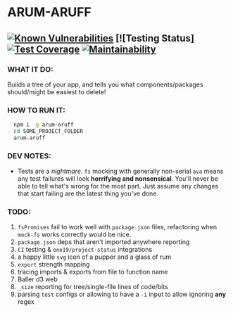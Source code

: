 # ARUM-ARUFF

[![Known Vulnerabilities](https://snyk.io/test/github/one19/arum-aruff/badge.svg)](https://snyk.io/test/github/one19/arum-aruff) [![Testing Status] [![Test Coverage](https://api.codeclimate.com/v1/badges/7655d8c0ae2f0ed87564/test_coverage)](https://codeclimate.com/github/one19/arum-aruff/test_coverage) [![Maintainability](https://api.codeclimate.com/v1/badges/7655d8c0ae2f0ed87564/maintainability)](https://codeclimate.com/github/one19/arum-aruff/maintainability)
---

### WHAT IT DO:
Builds a tree of your app, and tells you what components/packages should/might be easiest to delete!

### HOW TO RUN IT:
```sh
  npm i -g arum-aruff
  cd SOME_PROJECT_FOLDER
  arum-aruff
```

### DEV NOTES:
* Tests are a *nightmare*. `fs` mocking with generally non-serial `ava` means any test failures will look **horrifying and nonsensical**. You'll never be able to tell what's wrong for the most part. Just assume any changes that start failing are the latest thing you've done.


### TODO:
1. `fsPromises` fail to work well with `package.json` files, refactoring when `mock-fs` works correctly would be nice.
2. `package.json` deps that aren't imported anywhere reporting
3. `CI` testing & `one19/project-status` integrations
4. a happy little `svg` icon of a pupper and a glass of rum
5. `export` strength mapping
6. tracing imports & exports from file to function name
7. Baller d3 web
8. `_size` reporting for tree/single-file lines of code/bits
9. parsing `test` configs or allowing to have a `-i` input to allow ignoring **any** regex
